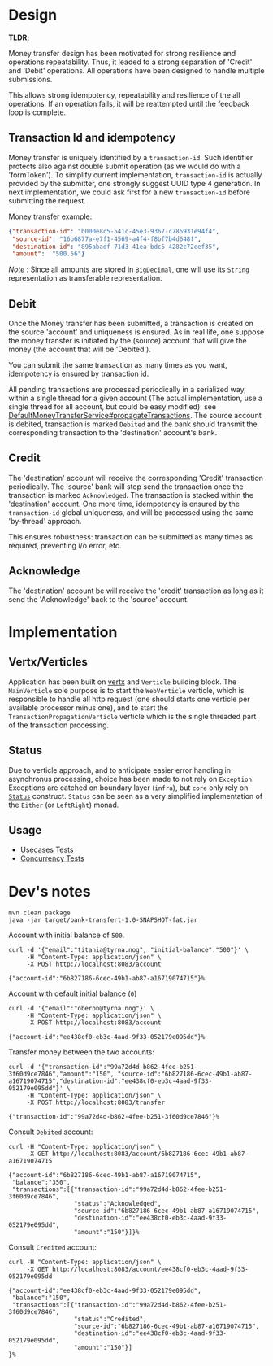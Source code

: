 # Design

**TLDR;**

Money transfer design has been motivated for strong resilience and operations
repeatability.
Thus, it leaded to a strong separation of 'Credit' and 'Debit' operations. 
All operations have been designed to handle multiple submissions.

This allows strong idempotency, repeatability and resilience of the all operations.
If an operation fails, it will be reattempted until the feedback loop is complete.

## Transaction Id and idempotency

Money transfer is uniquely identified by a `transaction-id`. Such identifier
protects also against double submit operation (as we would do with a 'formToken').
To simplify current implementation, `transaction-id` is actually provided
by the submitter, one strongly suggest UUID type 4 generation.
In next implementation, we could ask first for a new `transaction-id`
before submitting the request.

Money transfer example:

```json
{"transaction-id": "b000e8c5-541c-45e3-9367-c785931e94f4",
 "source-id": "16b6877a-e7f1-4569-a4f4-f8bf7b4d648f",
 "destination-id": "895abadf-71d3-41ea-bdc5-4282c72eef35",
 "amount":  "500.56"}
```

*Note* : Since all amounts are stored in `BigDecimal`, one will use its
`String` representation as transferable representation.

## Debit

Once the Money transfer has been submitted, a transaction is created on the 
source 'account' and uniqueness is ensured.
As in real life, one suppose the money transfer is initiated by the (source) 
account that will give the money (the account that will be 'Debited'). 

You can submit the same transaction as many times as you want, idempotency is
ensured by transaction id.

All pending transactions are processed periodically in a serialized way,
within a single thread for a given account (The actual implementation, use
a single thread for all account, but could be easy modified): 
see [DefaultMoneyTransferService#propagateTransactions](src/main/java/banktransfert/core/account/DefaultMoneyTransferService.java#L54).
The source account is debited, transaction is marked `Debited` and the bank
should transmit the corresponding transaction to the 'destination' account's 
bank.

## Credit

The 'destination' account will receive the corresponding 'Credit' transaction 
periodically.
The 'source' bank will stop send the transaction once the transaction is marked 
`Acknowledged`. 
The transaction is stacked within the 'destination' account.
One more time, idempotency is ensured by the `transaction-id` global uniqueness,
and will be processed using the same 'by-thread' approach.

This ensures robustness: transaction can be submitted as many times as required,
preventing i/o error, etc.

## Acknowledge

The 'destination' account be will receive the 'credit' transaction as long as
it send the 'Acknowledge' back to the 'source' account.

# Implementation

## Vertx/Verticles

Application has been built on [vertx](https://vertx.io/) and `Verticle`
building block.
The `MainVerticle` sole purpose is to start the `WebVerticle` verticle, 
which is responsible to handle all http request (one should starts one
verticle per available processor minus one), and to start the `TransactionPropagationVerticle`
verticle which is the single threaded part of the transaction processing.

## Status

Due to verticle approach, and to anticipate easier error handling in asynchronus
processing, choice has been made to not rely on `Exception`. Exceptions
are catched on boundary layer (`infra`), but `core` only rely on [`Status`](src/main/java/banktransfert/Status.java)
construct.
`Status` can be seen as a very simplified implementation of the `Either`
(or `LeftRight`) monad.

## Usage

* [Usecases Tests](src/test/java/banktransfert/infra/UsecasesTest.java)
* [Concurrency Tests](src/test/java/banktransfert/core/account/inmemory/ConcurrencyUsecaseTest.java)


# Dev's notes

```
mvn clean package
java -jar target/bank-transfert-1.0-SNAPSHOT-fat.jar
```

Account with initial balance of `500`.

```
curl -d '{"email":"titania@tyrna.nog", "initial-balance":"500"}' \
     -H "Content-Type: application/json" \
     -X POST http://localhost:8083/account
```

```       
{"account-id":"6b827186-6cec-49b1-ab87-a16719074715"}%
```

Account with default initial balance (`0`)
```
curl -d '{"email":"oberon@tyrna.nog"}' \
     -H "Content-Type: application/json" \
     -X POST http://localhost:8083/account
```

```
{"account-id":"ee438cf0-eb3c-4aad-9f33-052179e095dd"}%
```

Transfer money between the two accounts:

```
curl -d '{"transaction-id":"99a72d4d-b862-4fee-b251-3f60d9ce7846","amount":"150", "source-id":"6b827186-6cec-49b1-ab87-a16719074715","destination-id":"ee438cf0-eb3c-4aad-9f33-052179e095dd"}' \
     -H "Content-Type: application/json" \
     -X POST http://localhost:8083/transfer
```
```
{"transaction-id":"99a72d4d-b862-4fee-b251-3f60d9ce7846"}%
```

Consult `Debited` account:

```
curl -H "Content-Type: application/json" \
     -X GET http://localhost:8083/account/6b827186-6cec-49b1-ab87-a16719074715
```
```
{"account-id":"6b827186-6cec-49b1-ab87-a16719074715",
 "balance":"350",
 "transactions":[{"transaction-id":"99a72d4d-b862-4fee-b251-3f60d9ce7846",
                  "status":"Acknowledged",
                  "source-id":"6b827186-6cec-49b1-ab87-a16719074715",
                  "destination-id":"ee438cf0-eb3c-4aad-9f33-052179e095dd",
                  "amount":"150"}]}%
```

Consult `Credited` account:

```
curl -H "Content-Type: application/json" \
     -X GET http://localhost:8083/account/ee438cf0-eb3c-4aad-9f33-052179e095dd
```

```
{"account-id":"ee438cf0-eb3c-4aad-9f33-052179e095dd",
 "balance":"150",
 "transactions":[{"transaction-id":"99a72d4d-b862-4fee-b251-3f60d9ce7846",
                  "status":"Credited",
                  "source-id":"6b827186-6cec-49b1-ab87-a16719074715",
                  "destination-id":"ee438cf0-eb3c-4aad-9f33-052179e095dd",
                  "amount":"150"}]
}%
```
